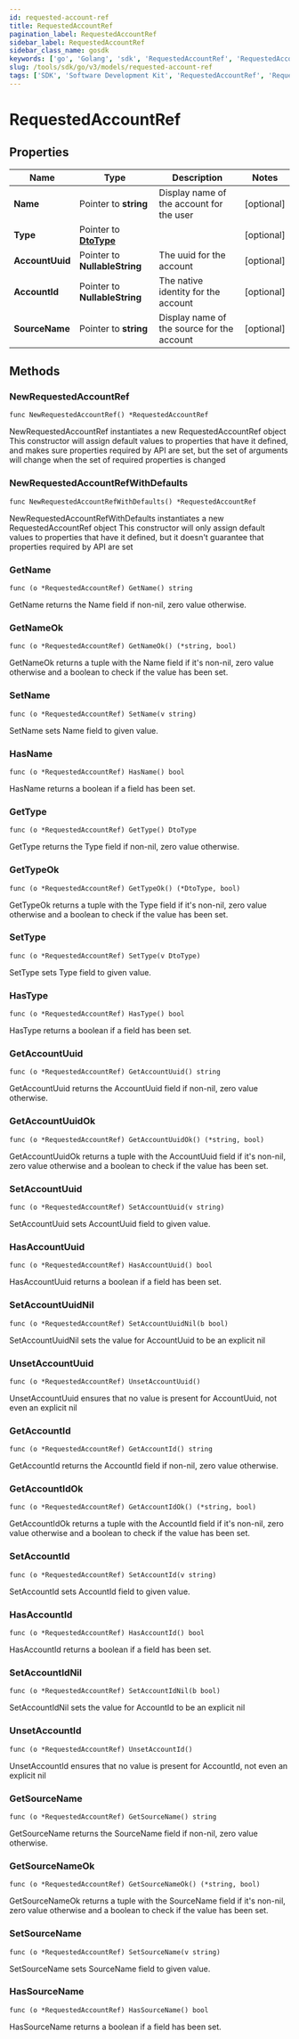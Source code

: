 ```yaml
---
id: requested-account-ref
title: RequestedAccountRef
pagination_label: RequestedAccountRef
sidebar_label: RequestedAccountRef
sidebar_class_name: gosdk
keywords: ['go', 'Golang', 'sdk', 'RequestedAccountRef', 'RequestedAccountRef'] 
slug: /tools/sdk/go/v3/models/requested-account-ref
tags: ['SDK', 'Software Development Kit', 'RequestedAccountRef', 'RequestedAccountRef']
---
```


# RequestedAccountRef

## Properties

Name | Type | Description | Notes
------------ | ------------- | ------------- | -------------
**Name** | Pointer to **string** | Display name of the account for the user | [optional] 
**Type** | Pointer to [**DtoType**](dto-type) |  | [optional] 
**AccountUuid** | Pointer to **NullableString** | The uuid for the account | [optional] 
**AccountId** | Pointer to **NullableString** | The native identity for the account | [optional] 
**SourceName** | Pointer to **string** | Display name of the source for the account | [optional] 

## Methods

### NewRequestedAccountRef

`func NewRequestedAccountRef() *RequestedAccountRef`

NewRequestedAccountRef instantiates a new RequestedAccountRef object
This constructor will assign default values to properties that have it defined,
and makes sure properties required by API are set, but the set of arguments
will change when the set of required properties is changed

### NewRequestedAccountRefWithDefaults

`func NewRequestedAccountRefWithDefaults() *RequestedAccountRef`

NewRequestedAccountRefWithDefaults instantiates a new RequestedAccountRef object
This constructor will only assign default values to properties that have it defined,
but it doesn't guarantee that properties required by API are set

### GetName

`func (o *RequestedAccountRef) GetName() string`

GetName returns the Name field if non-nil, zero value otherwise.

### GetNameOk

`func (o *RequestedAccountRef) GetNameOk() (*string, bool)`

GetNameOk returns a tuple with the Name field if it's non-nil, zero value otherwise
and a boolean to check if the value has been set.

### SetName

`func (o *RequestedAccountRef) SetName(v string)`

SetName sets Name field to given value.

### HasName

`func (o *RequestedAccountRef) HasName() bool`

HasName returns a boolean if a field has been set.

### GetType

`func (o *RequestedAccountRef) GetType() DtoType`

GetType returns the Type field if non-nil, zero value otherwise.

### GetTypeOk

`func (o *RequestedAccountRef) GetTypeOk() (*DtoType, bool)`

GetTypeOk returns a tuple with the Type field if it's non-nil, zero value otherwise
and a boolean to check if the value has been set.

### SetType

`func (o *RequestedAccountRef) SetType(v DtoType)`

SetType sets Type field to given value.

### HasType

`func (o *RequestedAccountRef) HasType() bool`

HasType returns a boolean if a field has been set.

### GetAccountUuid

`func (o *RequestedAccountRef) GetAccountUuid() string`

GetAccountUuid returns the AccountUuid field if non-nil, zero value otherwise.

### GetAccountUuidOk

`func (o *RequestedAccountRef) GetAccountUuidOk() (*string, bool)`

GetAccountUuidOk returns a tuple with the AccountUuid field if it's non-nil, zero value otherwise
and a boolean to check if the value has been set.

### SetAccountUuid

`func (o *RequestedAccountRef) SetAccountUuid(v string)`

SetAccountUuid sets AccountUuid field to given value.

### HasAccountUuid

`func (o *RequestedAccountRef) HasAccountUuid() bool`

HasAccountUuid returns a boolean if a field has been set.

### SetAccountUuidNil

`func (o *RequestedAccountRef) SetAccountUuidNil(b bool)`

 SetAccountUuidNil sets the value for AccountUuid to be an explicit nil

### UnsetAccountUuid
`func (o *RequestedAccountRef) UnsetAccountUuid()`

UnsetAccountUuid ensures that no value is present for AccountUuid, not even an explicit nil
### GetAccountId

`func (o *RequestedAccountRef) GetAccountId() string`

GetAccountId returns the AccountId field if non-nil, zero value otherwise.

### GetAccountIdOk

`func (o *RequestedAccountRef) GetAccountIdOk() (*string, bool)`

GetAccountIdOk returns a tuple with the AccountId field if it's non-nil, zero value otherwise
and a boolean to check if the value has been set.

### SetAccountId

`func (o *RequestedAccountRef) SetAccountId(v string)`

SetAccountId sets AccountId field to given value.

### HasAccountId

`func (o *RequestedAccountRef) HasAccountId() bool`

HasAccountId returns a boolean if a field has been set.

### SetAccountIdNil

`func (o *RequestedAccountRef) SetAccountIdNil(b bool)`

 SetAccountIdNil sets the value for AccountId to be an explicit nil

### UnsetAccountId
`func (o *RequestedAccountRef) UnsetAccountId()`

UnsetAccountId ensures that no value is present for AccountId, not even an explicit nil
### GetSourceName

`func (o *RequestedAccountRef) GetSourceName() string`

GetSourceName returns the SourceName field if non-nil, zero value otherwise.

### GetSourceNameOk

`func (o *RequestedAccountRef) GetSourceNameOk() (*string, bool)`

GetSourceNameOk returns a tuple with the SourceName field if it's non-nil, zero value otherwise
and a boolean to check if the value has been set.

### SetSourceName

`func (o *RequestedAccountRef) SetSourceName(v string)`

SetSourceName sets SourceName field to given value.

### HasSourceName

`func (o *RequestedAccountRef) HasSourceName() bool`

HasSourceName returns a boolean if a field has been set.


